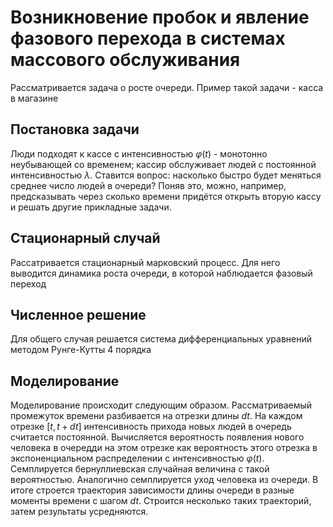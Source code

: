 # Возникновение пробок и явление фазового перехода в системах массового обслуживания

Рассматривается задача о росте очереди. Пример такой задачи - касса в магазине

## Постановка задачи
Люди подходят к кассе с интенсивностью $\varphi(t)$ - монотонно неубывающей со временем; кассир обслуживает людей с постоянной интенсивностью $\lambda$. Ставится вопрос: насколько быстро будет меняться среднее число людей в очереди? Поняв это, можно, например, предсказывать через сколько времени придётся открыть вторую кассу и решать другие прикладные задачи.

## Стационарный случай
Рассатривается стационарный марковский процесс. Для него выводится динамика роста очереди, в которой наблюдается фазовый переход

## Численное решение
Для общего случая решается система дифференциальных уравнений методом Рунге-Кутты 4 порядка

## Моделирование
Моделирование происходит следующим образом. Рассматриваемый промежуток времени разбивается на отрезки длины $dt$. 
На каждом отрезке $[t, t + dt]$ интенсивность прихода новых людей в очередь считается постоянной. 
Вычисляется вероятность появления нового человека в очередди на этом отрезке как вероятность этого отрезка в экспоненциальном распределении с интенсивностью $\varphi(t)$.
Семплируется бернуллиевская случайная величина с такой вероятностью. Аналогично семплируется уход человека из очереди.
В итоге строется траектория зависимости длины очереди в разные моменты времени с шагом $dt$.
Строится несколько таких траекторий, затем результаты усредняются.
